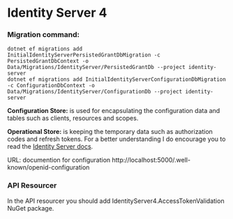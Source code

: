 # Identity Server 4

### Migration command:

```
dotnet ef migrations add InitialIdentityServerPersistedGrantDbMigration -c PersistedGrantDbContext -o Data/Migrations/IdentityServer/PersistedGrantDb --project identity-server
dotnet ef migrations add InitialIdentityServerConfigurationDbMigration -c ConfigurationDbContext -o Data/Migrations/IdentityServer/ConfigurationDb --project identity-server
```

**Configuration Store:** is used for encapsulating the configuration data and tables such as clients, resources and scopes.

**Operational Store:** is keeping the temporary data such as authorization codes and refresh tokens. For a better understanding I do encourage you to read the [Identity Server docs](https://identityserver4.readthedocs.io/).

URL: documention for configuration http://localhost:5000/.well-known/openid-configuration

### API Resourcer

In the API resourcer you should add IdentityServer4.AccessTokenValidation NuGet package.
